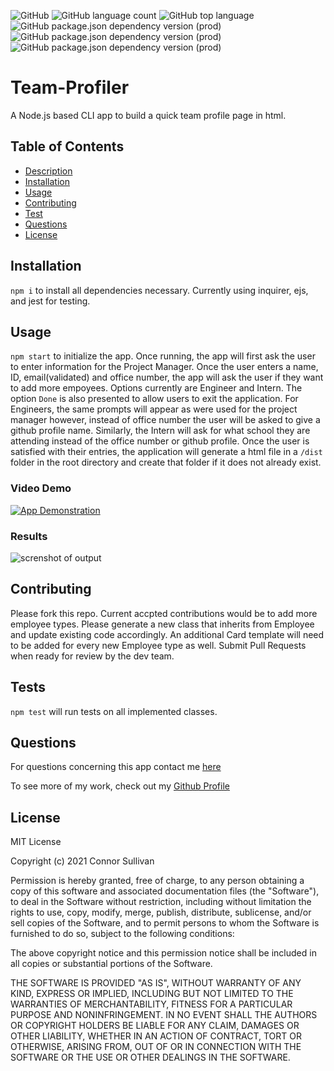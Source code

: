 ![GitHub](https://img.shields.io/github/license/Koxuvar/Team-Profiler)
![GitHub language count](https://img.shields.io/github/languages/count/Koxuvar/Team-Profiler)
![GitHub top language](https://img.shields.io/github/languages/top/Koxuvar/Team-Profiler)
![GitHub package.json dependency version (prod)](https://img.shields.io/github/package-json/dependency-version/Koxuvar/Team-Profiler/inquirer)
![GitHub package.json dependency version (prod)](https://img.shields.io/github/package-json/dependency-version/Koxuvar/Team-Profiler/jest)
![GitHub package.json dependency version (prod)](https://img.shields.io/github/package-json/dependency-version/Koxuvar/Team-Profiler/ejs)

# Team-Profiler

A Node.js based CLI app to build a quick team profile page in html.

## Table of Contents

 - [Description](#Description)
 - [Installation](#Installation)
 - [Usage](#Usage)
 - [Contributing](#Contributing)
 - [Test](#Tests)
 - [Questions](#Questions)
 - [License](#License)

 ## Installation

 ```npm i``` to install all dependencies necessary. Currently using inquirer, ejs, and jest for testing.

 ## Usage

 ```npm start``` to initialize the app. Once running, the app will first ask the user to enter information for the Project Manager. Once the user enters a name, ID, email(validated) and office number, the app will ask the user if they want to add more empoyees. Options currently are Engineer and Intern. The option ```Done``` is also presented to allow users to exit the application. For Engineers, the same prompts will appear as were used for the project manager however, instead of office number the user will be asked to give a github profile name. Similarly, the Intern will ask for what school they are attending instead of the office number or github profile. Once the user is satisfied with their entries, the application will generate a html file in a ```/dist``` folder in the root directory and create that folder if it does not already exist. 

### Video Demo
 [![App Demonstration](https://img.youtube.com/vi/NP820Yo6SW8/0.jpg)](https://www.youtube.com/watch?v=NP820Yo6SW8)

### Results
 ![screnshot of output](public\Images\GeneratedSiteSC-1.png)

 ## Contributing

 Please fork this repo. Current accpted contributions would be to add more employee types. Please generate a new class that inherits from Employee and update existing code accordingly. An additional Card template will need to be added for every new Employee type as well. Submit Pull Requests when ready for review by the dev team.

 ## Tests

 ```npm test``` will run tests on all implemented classes.

 ## Questions

 For questions concerning this app contact me [here](mailto:connor@mmvdesigns.com)
 
 To see more of my work, check out my [Github Profile](http://www.github.com/Koxuvar)

 ## License

 MIT License
 
 Copyright (c) 2021 Connor Sullivan
 
 Permission is hereby granted, free of charge, to any person obtaining a copy
 of this software and associated documentation files (the "Software"), to deal
 in the Software without restriction, including without limitation the rights
 to use, copy, modify, merge, publish, distribute, sublicense, and/or sell
 copies of the Software, and to permit persons to whom the Software is
 furnished to do so, subject to the following conditions:
 
 The above copyright notice and this permission notice shall be included in all
 copies or substantial portions of the Software.
 
 THE SOFTWARE IS PROVIDED "AS IS", WITHOUT WARRANTY OF ANY KIND, EXPRESS OR
 IMPLIED, INCLUDING BUT NOT LIMITED TO THE WARRANTIES OF MERCHANTABILITY,
 FITNESS FOR A PARTICULAR PURPOSE AND NONINFRINGEMENT. IN NO EVENT SHALL THE
 AUTHORS OR COPYRIGHT HOLDERS BE LIABLE FOR ANY CLAIM, DAMAGES OR OTHER
 LIABILITY, WHETHER IN AN ACTION OF CONTRACT, TORT OR OTHERWISE, ARISING FROM,
 OUT OF OR IN CONNECTION WITH THE SOFTWARE OR THE USE OR OTHER DEALINGS IN THE
 SOFTWARE.

